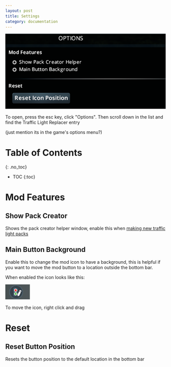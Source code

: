 ```yaml
---
layout: post
title: Settings
category: documentation
---
```


![mod-settings](../../assets/images/settings-panel.png)

To open, press the esc key, click "Options". Then scroll down in the list and find the Traffic Light Replacer entry

(just mention its in the game's options menu?)
# Table of Contents
{: .no_toc}

* TOC
{:toc}

# Mod Features

## Show Pack Creator

Shows the pack creator helper window, enable this when [making new traffic light packs](/documentation/pack-creation/#pack-creator-helper)

## Main Button Background

Enable this to change the mod icon to have a background, this is helpful if you want to move the mod button to a location outside the bottom bar.

When enabled the icon looks like this:

![new-icon](/assets/images/new-icon-example.png)

To move the icon, right click and drag

# Reset
## Reset Button Position

Resets the button position to the default location in the bottom bar






